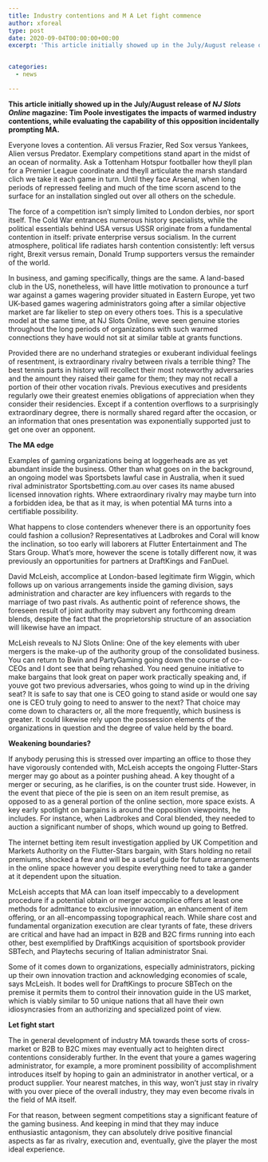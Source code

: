 ```yaml
---
title: Industry contentions and M A Let fight commence
author: xforeal 
type: post
date: 2020-09-04T00:00:00+00:00
excerpt: 'This article initially showed up in the July/August release of NJ Slots Online magazine: Tim Poole investigates the impacts of warmed industry contentions, while surveying the capability of this opposition accidentally prompting MA '


categories:
  - news

---
```

**This article initially showed up in the July/August release of _NJ Slots Online_ magazine: Tim Poole investigates the impacts of warmed industry contentions, while evaluating the capability of this opposition incidentally prompting MA.** 

Everyone loves a contention. Ali versus Frazier, Red Sox versus Yankees, Alien versus Predator. Exemplary competitions stand apart in the midst of an ocean of normality. Ask a Tottenham Hotspur footballer how theyll plan for a Premier League coordinate and theyll articulate the marsh standard clich we take it each game in turn. Until they face Arsenal, when long periods of repressed feeling and much of the time scorn ascend to the surface for an installation singled out over all others on the schedule. 

The force of a competition isn&#8217;t simply limited to London derbies, nor sport itself. The Cold War entrances numerous history specialists, while the political essentials behind USA versus USSR originate from a fundamental contention in itself: private enterprise versus socialism. In the current atmosphere, political life radiates harsh contention consistently: left versus right, Brexit versus remain, Donald Trump supporters versus the remainder of the world. 

In business, and gaming specifically, things are the same. A land-based club in the US, nonetheless, will have little motivation to pronounce a turf war against a games wagering provider situated in Eastern Europe, yet two UK-based games wagering administrators going after a similar objective market are far likelier to step on every others toes. This is a speculative model at the same time, at NJ Slots Online, weve seen genuine stories throughout the long periods of organizations with such warmed connections they have would not sit at similar table at grants functions. 

Provided there are no underhand strategies or exuberant individual feelings of resentment, is extraordinary rivalry between rivals a terrible thing? The best tennis parts in history will recollect their most noteworthy adversaries and the amount they raised their game for them; they may not recall a portion of their other vocation rivals. Previous executives and presidents regularly owe their greatest enemies obligations of appreciation when they consider their residencies. Except if a contention overflows to a surprisingly extraordinary degree, there is normally shared regard after the occasion, or an information that ones presentation was exponentially supported just to get one over an opponent. 

**The MA edge** 

Examples of gaming organizations being at loggerheads are as yet abundant inside the business. Other than what goes on in the background, an ongoing model was Sportsbets lawful case in Australia, when it sued rival administrator Sportsbetting.com.au over cases its name abused licensed innovation rights. Where extraordinary rivalry may maybe turn into a forbidden idea, be that as it may, is when potential MA turns into a certifiable possibility. 

What happens to close contenders whenever there is an opportunity foes could fashion a collusion? Representatives at Ladbrokes and Coral will know the inclination, so too early will laborers at Flutter Entertainment and The Stars Group. What&#8217;s more, however the scene is totally different now, it was previously an opportunities for partners at DraftKings and FanDuel. 

David McLeish, accomplice at London-based legitimate firm Wiggin, which follows up on various arrangements inside the gaming division, says administration and character are key influencers with regards to the marriage of two past rivals. As authentic point of reference shows, the foreseen result of joint authority may subvert any forthcoming dream blends, despite the fact that the proprietorship structure of an association will likewise have an impact. 

McLeish reveals to NJ Slots Online: One of the key elements with uber mergers is the make-up of the authority group of the consolidated business. You can return to Bwin and PartyGaming going down the course of co-CEOs and I dont see that being rehashed. You need genuine initiative to make bargains that look great on paper work practically speaking and, if youve got two previous adversaries, whos going to wind up in the driving seat? It is safe to say that one is CEO going to stand aside or would one say one is CEO truly going to need to answer to the next? That choice may come down to characters or, all the more frequently, which business is greater. It could likewise rely upon the possession elements of the organizations in question and the degree of value held by the board. 

**Weakening boundaries?** 

If anybody perusing this is stressed over imparting an office to those they have vigorously contended with, McLeish accepts the ongoing Flutter-Stars merger may go about as a pointer pushing ahead. A key thought of a merger or securing, as he clarifies, is on the counter trust side. However, in the event that piece of the pie is seen on an item result premise, as opposed to as a general portion of the online section, more space exists. A key early spotlight on bargains is around the opposition viewpoints, he includes. For instance, when Ladbrokes and Coral blended, they needed to auction a significant number of shops, which wound up going to Betfred. 

The internet betting item result investigation applied by UK Competition and Markets Authority on the Flutter-Stars bargain, with Stars holding no retail premiums, shocked a few and will be a useful guide for future arrangements in the online space however you despite everything need to take a gander at it dependent upon the situation. 

McLeish accepts that MA can loan itself impeccably to a development procedure if a potential obtain or merger accomplice offers at least one methods for admittance to exclusive innovation, an enhancement of item offering, or an all-encompassing topographical reach. While share cost and fundamental organization execution are clear tyrants of fate, these drivers are critical and have had an impact in B2B and B2C firms running into each other, best exemplified by DraftKings acquisition of sportsbook provider SBTech, and Playtechs securing of Italian administrator Snai. 

Some of it comes down to organizations, especially administrators, picking up their own innovation traction and acknowledging economies of scale, says McLeish. It bodes well for DraftKings to procure SBTech on the premise it permits them to control their innovation guide in the US market, which is viably similar to 50 unique nations that all have their own idiosyncrasies from an authorizing and specialized point of view. 

**Let fight start** 

The in general development of industry MA towards these sorts of cross-market or B2B to B2C mixes may eventually act to heighten direct contentions considerably further. In the event that youre a games wagering administrator, for example, a more prominent possibility of accomplishment introduces itself by hoping to gain an administrator in another vertical, or a product supplier. Your nearest matches, in this way, won&#8217;t just stay in rivalry with you over piece of the overall industry, they may even become rivals in the field of MA itself. 

For that reason, between segment competitions stay a significant feature of the gaming business. And keeping in mind that they may induce enthusiastic antagonism, they can absolutely drive positive financial aspects as far as rivalry, execution and, eventually, give the player the most ideal experience.